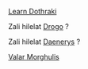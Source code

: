 [Learn Dothraki](http://dothraki.org)

Zali hilelat [Drogo](drogo/drogo.md) ?

Zali hilelat [Daenerys](daenerys/daenerys.md) ?

[Valar Morghulis](valyrian/valyrian.md)
